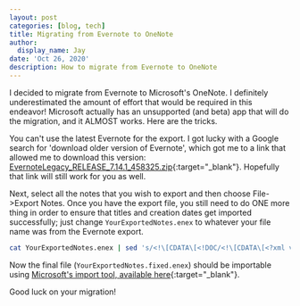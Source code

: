 ```yaml
---
layout: post
categories: [blog, tech]
title: Migrating from Evernote to OneNote
author:
  display_name: Jay
date: 'Oct 26, 2020'
description: How to migrate from Evernote to OneNote
---
```


I decided to migrate from Evernote to Microsoft's OneNote.  I definitely underestimated the amount of effort that would be required in this endeavor!  Microsoft actually has an unsupported (and beta) app that will do the migration, and it ALMOST works.  Here are the tricks.

You can't use the latest Evernote for the export.  I got lucky with a Google search for 'download older version of Evernote', which got me to a link that allowed me to download this version: [EvernoteLegacy_RELEASE_7.14.1_458325.zip](https://help.evernote.com/hc/en-us/articles/360052560314-Install-an-older-version-of-Evernote){:target="_blank"}.  Hopefully that link will still work for you as well.

Next, select all the notes that you wish to export and then choose File->Export Notes.  Once you have the export file, you still need to do ONE more thing in order to ensure that titles and creation dates get imported successfully; just change ```YourExportedNotes.enex``` to whatever your file name was from the Evernote export.

```sh
cat YourExportedNotes.enex | sed 's/<!\[CDATA\[<!DOC/<!\[CDATA\[<?xml version="1.0" encoding="UTF-8"?><!DOC/g' > YourExportedNotes.fixed.enex
```

Now the final file (```YourExportedNotes.fixed.enex```) should be importable using [Microsoft's import tool, available here](https://www.onenote.com/import-evernote-to-onenote){:target="_blank"}.

Good luck on your migration!
